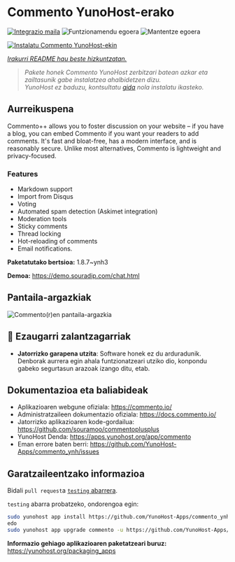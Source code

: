 <!--
Ohart ongi: README hau automatikoki sortu da <https://github.com/YunoHost/apps/tree/master/tools/readme_generator>ri esker
EZ editatu eskuz.
-->

# Commento YunoHost-erako

[![Integrazio maila](https://dash.yunohost.org/integration/commento.svg)](https://dash.yunohost.org/appci/app/commento) ![Funtzionamendu egoera](https://ci-apps.yunohost.org/ci/badges/commento.status.svg) ![Mantentze egoera](https://ci-apps.yunohost.org/ci/badges/commento.maintain.svg)

[![Instalatu Commento YunoHost-ekin](https://install-app.yunohost.org/install-with-yunohost.svg)](https://install-app.yunohost.org/?app=commento)

*[Irakurri README hau beste hizkuntzatan.](./ALL_README.md)*

> *Pakete honek Commento YunoHost zerbitzari batean azkar eta zailtasunik gabe instalatzea ahalbidetzen dizu.*  
> *YunoHost ez baduzu, kontsultatu [gida](https://yunohost.org/install) nola instalatu ikasteko.*

## Aurreikuspena

Commento++ allows you to foster discussion on your website – if you have a blog, you can embed Commento if you want your readers to add comments. It's fast and bloat-free, has a modern interface, and is reasonably secure. Unlike most alternatives, Commento is lightweight and privacy-focused.

### Features

- Markdown support
- Import from Disqus
- Voting
- Automated spam detection (Askimet integration)
- Moderation tools
- Sticky comments
- Thread locking
- Hot-reloading of comments
- Email notifications.


**Paketatutako bertsioa:** 1.8.7~ynh3

**Demoa:** <https://demo.souradip.com/chat.html>

## Pantaila-argazkiak

![Commento(r)en pantaila-argazkia](./doc/screenshots/Screenshot.png)

## :red_circle: Ezaugarri zalantzagarriak

- **Jatorrizko garapena utzita**: Software honek ez du arduradunik. Denborak aurrera egin ahala funtzionatzeari utziko dio, konpondu gabeko segurtasun arazoak izango ditu, etab.

## Dokumentazioa eta baliabideak

- Aplikazioaren webgune ofiziala: <https://commento.io/>
- Administratzaileen dokumentazio ofiziala: <https://docs.commento.io/>
- Jatorrizko aplikazioaren kode-gordailua: <https://github.com/souramoo/commentoplusplus>
- YunoHost Denda: <https://apps.yunohost.org/app/commento>
- Eman errore baten berri: <https://github.com/YunoHost-Apps/commento_ynh/issues>

## Garatzaileentzako informazioa

Bidali `pull request`a [`testing` abarrera](https://github.com/YunoHost-Apps/commento_ynh/tree/testing).

`testing` abarra probatzeko, ondorengoa egin:

```bash
sudo yunohost app install https://github.com/YunoHost-Apps/commento_ynh/tree/testing --debug
edo
sudo yunohost app upgrade commento -u https://github.com/YunoHost-Apps/commento_ynh/tree/testing --debug
```

**Informazio gehiago aplikazioaren paketatzeari buruz:** <https://yunohost.org/packaging_apps>

